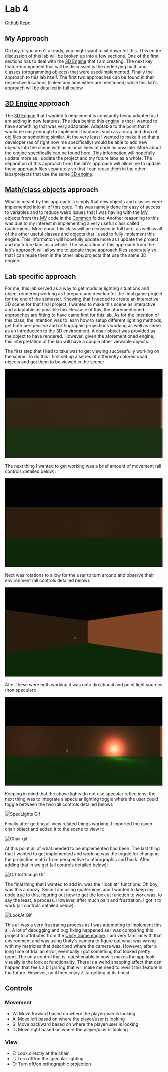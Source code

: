 # Lab 4

[Github Repo](https://github.com/dturk0610/EE465)

## My Approach

Oh boy, if you aren't already, you might want to sit down for this. This entire discussion of this lab will be broken up into a few sections. One of the first sections has to deal with the [3D Engine](engine.md) that I am creating. The next key feature/component that will be discussed is the underlying math and [classes](objAndClass.md) (programming objects) that were used/implemented. Finally the approach to this lab itself. The first two approaches can be found in their respective locations (linked any time either are mentioned) while this lab's approach will be detailed in full below.

## [3D Engine](engine.md) approach

The [3D Engine](engine.md) that I wanted to implement is constantly being adapted as I am adding in new features. The idea behind this [engine](engine.md) is that I wanted to have something that was very adaptable. Adaptable to the point that it would be easy enough to implement feautures such as a drag and drop of obj files or something similar. At the very least I wanted to make it so that a developer (as of right now me specifically) would be able to add new objects into the scene with as minmal lines of code as possible. More about the [engine](engine.md) specifically can be found [here](engine.md). This information will hopefully update more as I update the project and my future labs as a whole. The separation of this approach from the lab's approach will allow me to update these approach files separately so that I can reuse them in the other labs/projects that use the same [3D engine](engine.md).

## [Math/class objects](objAndClass.md) approach

What is meant by this approach is simply that new objects and classes were implemented into all of this code. This was namely done for easy of access to variables and to reduce weird issues that I was having with the [MV](../Common/MV.js) objects from the [MV](../Common/MV.js) code in the [Common](../Common/) folder. Another reasoning to this was due to my interest in implementing a very useful class called quaternions. More about this class will be dicussed in full here, as well as all of the other useful classes and objects that I used to fully implement this engine. This information will hopefully update more as I update the project and my future labs as a whole. The separation of this approach from the lab's approach will allow me to update these approach files separately so that I can reuse them in the other labs/projects that use the same 3D engine.

## Lab specific approach

For me, this lab served as a way to get modular lighting situations and object rendering working as I prepare and develop for the final game project for the end of the semester. Knowing that I needed to create an interactive 3D scene for that final project, I wanted to make this scene as interactive and adaptable as possible too. Because of this, the aforementioned approaches are fitting to have came first for this lab. As for the intention of this class, the intention was to learn how to setup different lighting methods, get both perspecitve and orthographic projections working as well as serve as an introduction to the 3D environment. A chair object was provided as the object to have rendered. However, given the aforementioned engine, this interpretation of the lab will have a couple other viewable objects.

The first step that I had to take was to get viewing successfully working on the scene. To do this I first set up a series of differently colored quad objects and got them to be viewed in the scene:

![Walls PNG](Screenshots/wallsShot.png)

The next thing I wanted to get working was a brief amount of movement (all controls detailed below):

![Move Gif](Screenshots/movement.gif)

Next was rotations to allow for the user to turn around and observe their environment (all controls detailed below):

![Look Gif](Screenshots/look.gif)

After these were both working it was onto directional and point light sources (non specular):

![Lights Gif](Screenshots/lights.gif)

Keeping in mind that the above lights do not use specular reflections, the next thing was to integrate a specular lighting toggle where the user could toggle between the two (all controls detailed below):

![SpecLights Gif](Screenshots/specLights.gif)

Finally after getting all view related things working, I imported the given chair object and added it to the scene to view it:

![Chair gif](Screenshots/chair.gif)

At this point all of what needed to be implemented had been. The last thing that I wanted to get implemented and working was the toggle for changing the projection matrix from perspective to othorgraphic and back. After adding that in we get (all controls detailed below):

![OrhtoChange Gif](Screenshots/orthoChange.gif)

The final thing that I wanted to add in, was the "look at" functions. Oh boy, was this a doozy. Since I am using quaternions and I wanted to keep my code true to this, figuring out how to get the look at function to work was, to say the least, a process. However, after much pain and frustration, I got it to work (all controls detailed below):

![LookAt Gif](Screenshots/lookAt.gif)

This all was a very frustrating process as I was attempting to implement this all. A lot of debugging and bug fixing happened as I was comparing this project to attributes from the [Unity Game engine](https://unity.com). I am very familiar with that environment and was using Unity's camera to figure out what was wrong with my matricies that described where the camera was. However, after a long time of trial an error, eventually I got something that looked pretty good. The only control that is, questionable in how it makes the app look visually is the look at functionality. There is a weird snapping effect that can happen that feels a bit jarring that will make me need to revisit this feature in the future. However, until then enjoy Z-targetting at its finest.

## Controls

### Movement

- W: Move forward based on where the player/user is looking
- A: Move left based on where the player/user is looking
- S: Move backward based on where the player/user is looking
- D: Move right based on where the player/user is looking

### View

- E: Look directly at the chair
- L: Turn off/on the specular lighting
- O: Turn off/on orthographic projection

